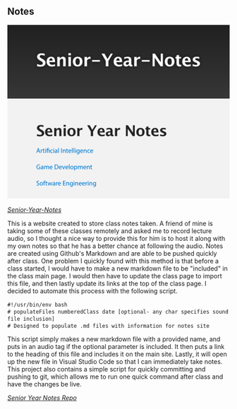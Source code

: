 ## Notes

![Website Photo where Notes are stored](/images/notes.png)

*[Senior-Year-Notes](https://mattfossett.github.io/Senior-Year-Notes/)*

This is a website created to store class notes taken. A friend of mine is taking some of these classes remotely and asked me to record lecture audio, so I thought a nice way to provide this for him is to host it along with my own notes so that he has a better chance at following the audio. Notes are created using Github's Markdown and are able to be pushed quickly after class. 
One problem I quickly found with this method is that before a class started, I would have to make a new markdown file to be "included" in the class main page. I would then have to update the class page to import this file, and then lastly update its links at the top of the class page. I decided to automate this process with the following script. 

```shell
#!/usr/bin/env bash
# populateFiles numberedClass date [optional- any char specifies sound file inclusion]
# Designed to populate .md files with information for notes site

```

This script simply makes a new markdown file with a provided name, and puts in an audio tag if the optional parameter is included. It then puts a link to the heading of this file and includes it on the main site. Lastly, it will open up the new file in Visual Studio Code so that I can immediately take notes. 
This project also contains a simple script for quickly committing and pushing to git, which allows me to run one quick command after class and have the changes be live. 

*[Senior Year Notes Repo](www.github.com/MattFossett/Senior-Year-Notes)*